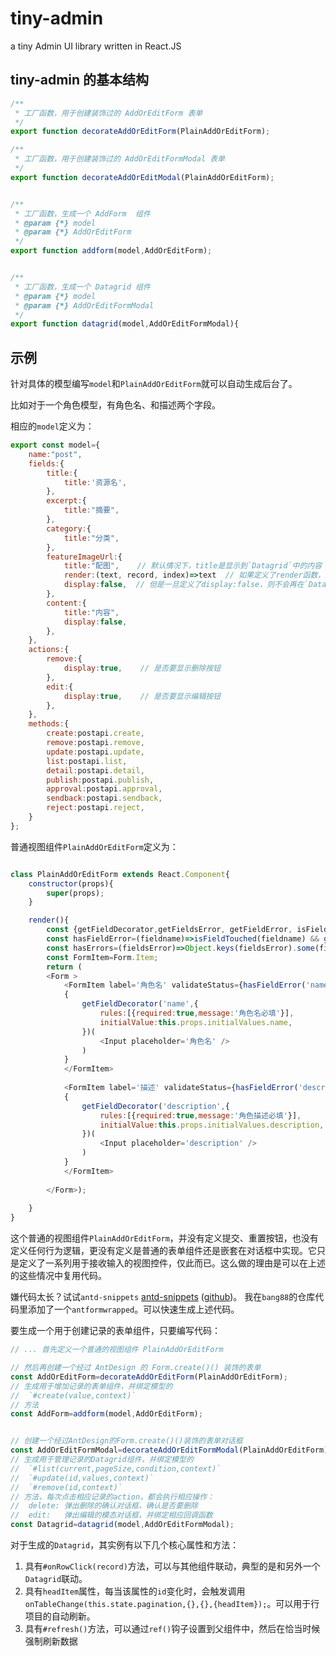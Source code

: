# tiny-admin
a tiny Admin UI library written in React.JS


## tiny-admin 的基本结构

```js
/**
 * 工厂函数，用于创建装饰过的 AddOrEditForm 表单
 */
export function decorateAddOrEditForm(PlainAddOrEditForm);

/**
 * 工厂函数，用于创建装饰过的 AddOrEditFormModal 表单
 */
export function decorateAddOrEditModal(PlainAddOrEditForm);


/**
 * 工厂函数，生成一个 AddForm  组件
 * @param {*} model 
 * @param {*} AddOrEditForm 
 */
export function addform(model,AddOrEditForm);


/**
 * 工厂函数，生成一个 Datagrid 组件
 * @param {*} model 
 * @param {*} AddOrEditFormModal 
 */
export function datagrid(model,AddOrEditFormModal){
```

## 示例

针对具体的模型编写`model`和`PlainAddOrEditForm`就可以自动生成后台了。

比如对于一个角色模型，有角色名、和描述两个字段。

相应的`model`定义为：
```js
export const model={
    name:"post",
    fields:{
        title:{
            title:'资源名',
        },
        excerpt:{
            title:"摘要",
        },
        category:{
            title:"分类",
        },
        featureImageUrl:{
            title:"配图",    // 默认情况下，title是显示到`Datagrid`中的内容
            render:(text, record, index)=>text  // 如果定义了render函数，则用此函数渲染
            display:false,  // 但是一旦定义了display:false，则不会再在`Datagrid`中显示
        },
        content:{
            title:"内容",
            display:false, 
        },
    },
    actions:{
        remove:{            
            display:true,    // 是否要显示删除按钮
        },
        edit:{           
            display:true,    // 是否要显示编辑按钮
        },
    },
    methods:{
        create:postapi.create,
        remove:postapi.remove,
        update:postapi.update,
        list:postapi.list,
        detail:postapi.detail,
        publish:postapi.publish,
        approval:postapi.approval,
        sendback:postapi.sendback,
        reject:postapi.reject,
    }
};
```

普通视图组件`PlainAddOrEditForm`定义为：
```js

class PlainAddOrEditForm extends React.Component{
    constructor(props){
        super(props);
    }

    render(){
        const {getFieldDecorator,getFieldsError, getFieldError, isFieldTouched,validateFields}=this.props.form;
        const hasFieldError=(fieldname)=>isFieldTouched(fieldname) && getFieldError(fieldname);
        const hasErrors=(fieldsError)=>Object.keys(fieldsError).some(field => fieldsError[field]);
        const FormItem=Form.Item;
        return (
        <Form >
            <FormItem label='角色名' validateStatus={hasFieldError('name')} help={hasFieldError('name')||''} >
            {
                getFieldDecorator('name',{
                    rules:[{required:true,message:'角色名必填'}],
                    initialValue:this.props.initialValues.name,
                })(
                    <Input placeholder='角色名' />
                )
            }
            </FormItem>
        
            <FormItem label='描述' validateStatus={hasFieldError('description')} help={hasFieldError('description')||''} >
            {
                getFieldDecorator('description',{
                    rules:[{required:true,message:'角色描述必填'}],
                    initialValue:this.props.initialValues.description,
                })(
                    <Input placeholder='description' />
                )
            }
            </FormItem>
        
        </Form>);
        
    }
}
```
这个普通的视图组件`PlainAddOrEditForm`，并没有定义提交、重置按钮，也没有定义任何行为逻辑，更没有定义是普通的表单组件还是嵌套在对话框中实现。它只是定义了一系列用于接收输入的视图控件，仅此而已。这么做的理由是可以在上述的这些情况中复用代码。

嫌代码太长？试试`antd-snippets` [antd-snippets](https://marketplace.visualstudio.com/items?itemName=bang.antd-snippets) ([github](https://github.com/bang88/antd-snippets))。
我在`bang88`的仓库代码里添加了一个`antformwrapped`。可以快速生成上述代码。

要生成一个用于创建记录的表单组件，只要编写代码：
```js
// ... 首先定义一个普通的视图组件 PlainAddOrEditForm

// 然后再创建一个经过 AntDesign 的 Form.create()() 装饰的表单
const AddOrEditForm=decorateAddOrEditForm(PlainAddOrEditForm);
// 生成用于增加记录的表单组件，并绑定模型的
//  `#create(value,context)`
// 方法
const AddForm=addform(model,AddOrEditForm);


// 创建一个经过AntDesign的Form.create()()装饰的表单对话框
const AddOrEditFormModal=decorateAddOrEditFormModal(PlainAddOrEditForm);
// 生成用于管理记录的Datagrid组件，并绑定模型的
//  `#list(current,pageSize,condition,context)`
//  `#update(id,values,context)`
//  `#remove(id,context)`
// 方法，每次点击相应记录的action，都会执行相应操作：
//  delete: 弹出删除的确认对话框，确认是否要删除
//  edit:   弹出编辑的模态对话框，并绑定相应回调函数
const Datagrid=datagrid(model,AddOrEditFormModal);
```

对于生成的`Datagrid`，其实例有以下几个核心属性和方法：
1. 具有`#onRowClick(record)`方法，可以与其他组件联动，典型的是和另外一个`Datagrid`联动。
2. 具有`headItem`属性，每当该属性的`id`变化时，会触发调用`onTableChange(this.state.pagination,{},{},{headItem});`。可以用于行项目的自动刷新。
3. 具有`#refresh()`方法，可以通过`ref()`钩子设置到父组件中，然后在恰当时候强制刷新数据